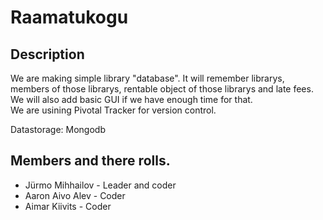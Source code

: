 # Raamatukogu

## Description
We are making simple library "database". It will remember librarys, members of those librarys, rentable object of those librarys and late fees. We will also add basic GUI if we have enough time for that. <br />
We are usining Pivotal Tracker for version control.

Datastorage: Mongodb

## Members and there rolls.
* Jürmo Mihhailov - Leader and coder
* Aaron Aivo Alev - Coder
* Aimar Kiivits - Coder
